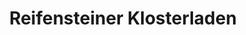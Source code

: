 ---
title: "Reifensteiner Klosterladen"
url: /niederorschel/reifensteiner-klosterladen/
shop: Hofladen
---